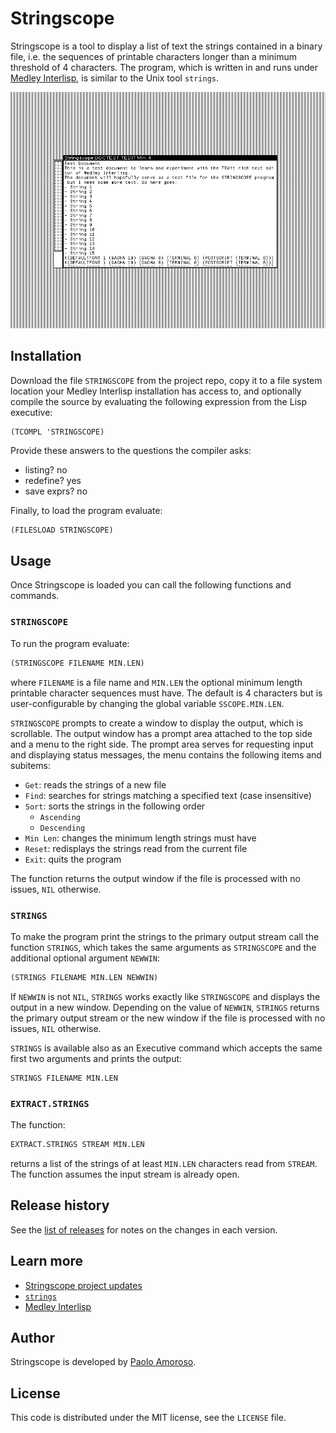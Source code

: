 # Stringscope

Stringscope is a tool to display a list of text the strings contained in a binary file, i.e. the sequences of printable characters longer than a minimum threshold of 4 characters. The program, which is written in and runs under [Medley Interlisp](https://interlisp.org), is similar to the Unix tool `strings`.

![Stringscope output window](https://raw.githubusercontent.com/pamoroso/stringscope/main/stringscope.png)


## Installation

Download the file `STRINGSCOPE` from the project repo, copy it to a file system location your Medley Interlisp installation has access to, and optionally compile the source by evaluating the following expression from the Lisp executive:

```
(TCOMPL 'STRINGSCOPE)
```

Provide these answers to the questions the compiler asks:

* listing? no
* redefine? yes
* save exprs? no

Finally, to load the program evaluate:

```lisp
(FILESLOAD STRINGSCOPE)
```


## Usage

Once Stringscope is loaded you can call the following functions and commands.


### `STRINGSCOPE`

To run the program evaluate:

```lisp
(STRINGSCOPE FILENAME MIN.LEN)
```

where `FILENAME` is a file name and `MIN.LEN` the optional minimum length printable character sequences must have. The default is 4 characters but is user-configurable by changing the global variable `SSCOPE.MIN.LEN`. 

`STRINGSCOPE` prompts to create a window to display the output, which is scrollable. The output window has a prompt area attached to the top side and a menu to the right side. The prompt area serves for requesting input and displaying status messages, the menu contains the following items and subitems:

- `Get`: reads the strings of a new file
- `Find`: searches for strings matching a specified text (case insensitive)
- `Sort`: sorts the strings in the following order
  * `Ascending`
  * `Descending`
- `Min Len`: changes the minimum length strings must have
- `Reset`: redisplays the strings read from the current file
- `Exit`: quits the program

The function returns the output window if the file is processed with no issues, `NIL` otherwise.


### `STRINGS`

To make the program print the strings to the primary output stream call the function `STRINGS`, which takes the same arguments as `STRINGSCOPE` and the additional optional argument `NEWWIN`:

```lisp
(STRINGS FILENAME MIN.LEN NEWWIN)
```

If `NEWWIN` is not `NIL`, `STRINGS` works exactly like `STRINGSCOPE` and displays the output in a new window. Depending on the value of `NEWWIN`, `STRINGS` returns the primary output stream or the new window if the file is processed with no issues, `NIL` otherwise.

`STRINGS` is available also as an Executive command which accepts the same first two arguments and prints the output:

```
STRINGS FILENAME MIN.LEN
```

### `EXTRACT.STRINGS`

The function:

```lisp
EXTRACT.STRINGS STREAM MIN.LEN
```

returns a list of the strings of at least `MIN.LEN` characters read from `STREAM`. The function assumes the input stream is already open.


## Release history

See the [list of releases](https://github.com/pamoroso/stringscope/releases) for notes on the changes in each version.


## Learn more

- [Stringscope project updates](https://write.as/paoloamoroso/tag:stringscope)
- [`strings`](https://en.wikipedia.org/wiki/Strings_(Unix))
- [Medley Interlisp](https://interlisp.org)


## Author

Stringscope is developed by [Paolo Amoroso](https://github.com/pamoroso).


## License

This code is distributed under the MIT license, see the `LICENSE` file.
